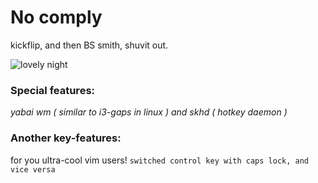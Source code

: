# No comply

kickflip, and then BS smith, shuvit out.

![lovely night](https://i.imgur.com/3DL0DDB.png)

### Special features:
*yabai wm ( similar to i3-gaps in linux ) and skhd ( hotkey daemon )*

### Another key-features:
for you ultra-cool vim users!
`switched control key with caps lock, and vice versa`
